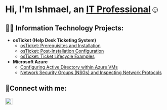 <h1>Hi, I'm Ishmael, an <a href="https://linkedin.com/in/ishmaelbollin">IT Professional</a>☺</h1>

<h2>👨‍💻 Information Technology Projects:</h2>

- <b>osTicket (Help Desk Ticketing System)</b>
  - [osTicket: Prerequisites and Installation](https://github.com/IshmaelBollin/osticket-prereqs)
  - [osTicket: Post-Installation Configuration](https://github.com/IshmaelBollin/post-install-config)
  - [osTicket: Ticket Lifecycle Examples](https://github.com/IshmaelBollin/ticket-lifecycle)
- <b>Microsoft Azure</b>
  - [Configuring Active Directory within Azure VMs](https://github.com/IshmaelBollin/configure-ad)
  - [Network Security Groups (NSGs) and Inspecting Network Protocols](https://github.com/IshmaelBollin/azure-network-protocols)

<h2>🤳Connect with me:</h2>

[<img align="left" alt="Josh | LinkedIn" width="22px" src="https://cdn.jsdelivr.net/npm/simple-icons@v3/icons/linkedin.svg" />][linkedin]

[linkedin]: https://linkedin.com/in/ishmaelbollin
